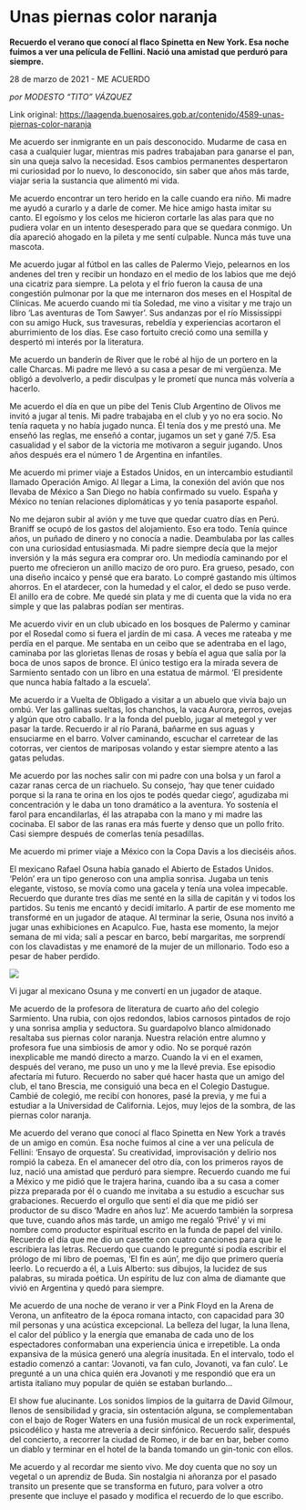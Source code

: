 # Unas piernas color naranja

**Recuerdo el verano que conocí al flaco Spinetta en New York. Esa noche fuimos a ver una película de Fellini. Nació una amistad que perduró para siempre.**

28 de marzo de 2021 - ME ACUERDO

_por MODESTO “TITO” VÁZQUEZ_

Link original: https://laagenda.buenosaires.gob.ar/contenido/4589-unas-piernas-color-naranja



Me acuerdo ser inmigrante en un país desconocido. Mudarme de casa en casa a cualquier lugar, mientras mis padres trabajaban para ganarse el pan, sin una queja salvo la necesidad. Esos cambios permanentes despertaron mi curiosidad por lo nuevo, lo desconocido, sin saber que años más tarde, viajar seria la sustancia que alimentó mi vida.




Me acuerdo encontrar un tero herido en la calle cuando era niño. Mi madre me ayudó a curarlo y a darle de comer. Me hice amigo hasta imitar su canto. El egoísmo y los celos me hicieron cortarle las alas para que no pudiera volar en un intento desesperado para que se quedara conmigo. Un día apareció ahogado en la pileta y me sentí culpable. Nunca más tuve una mascota.




Me acuerdo jugar al fútbol en las calles de Palermo Viejo, pelearnos en los andenes del tren y recibir un hondazo en el medio de los labios que me dejó una cicatriz para siempre. La pelota y el frío fueron la causa de una congestión pulmonar por la que me internaron dos meses en el Hospital de Clínicas. Me acuerdo cuando mi tía Soledad, me vino a visitar y me trajo un libro ‘Las aventuras de Tom Sawyer’. Sus andanzas por el río Mississippi con su amigo Huck, sus travesuras, rebeldía y experiencias acortaron el aburrimiento de los días. Ese caso fortuito creció como una semilla y despertó mi interés por la literatura.




Me acuerdo un banderín de River que le robé al hijo de un portero en la calle Charcas. Mi padre me llevó a su casa a pesar de mi vergüenza. Me obligó a devolverlo, a pedir disculpas y le prometí que nunca más volvería a hacerlo.




Me acuerdo el día en que un pibe del Tenis Club Argentino de Olivos me invitó a jugar al tenis. Mi padre trabajaba en el club y yo no era socio. No tenía raqueta y no había jugado nunca. Él tenía dos y me prestó una. Me enseñó las reglas, me enseñó a contar, jugamos un set y gané 7/5. Esa casualidad y el sabor de la victoria me motivaron a seguir jugando. Unos años después era el número 1 de Argentina en infantiles.




Me acuerdo mi primer viaje a Estados Unidos, en un intercambio estudiantil llamado Operación Amigo. Al llegar a Lima, la conexión del avión que nos llevaba de México a San Diego no había confirmado su vuelo. España y México no tenían relaciones diplomáticas y yo tenía pasaporte español.




No me dejaron subir al avión y me tuve que quedar cuatro días en Perú. Braniff se ocupó de los gastos del alojamiento. Eso era todo. Tenía quince años, un puñado de dinero y no conocía a nadie. Deambulaba por las calles con una curiosidad entusiasmada. Mi padre siempre decía que la mejor inversión y la más segura era comprar oro. Un mediodía caminando por el puerto me ofrecieron un anillo macizo de oro puro. Era grueso, pesado, con una diseño incaico y pensé que era barato. Lo compré gastando mis últimos ahorros. En el atardecer, con la humedad y el calor, el dedo se puso verde. El anillo era de cobre. Me quedé sin plata y me di cuenta que la vida no era simple y que las palabras podían ser mentiras.




Me acuerdo vivir en un club ubicado en los bosques de Palermo y caminar por el Rosedal como si fuera el jardín de mi casa. A veces me rateaba y me perdía en el parque. Me sentaba en un ceibo que se adentraba en el lago, caminaba por las glorietas llenas de rosas y bebía el agua que salía por la boca de unos sapos de bronce. El único testigo era la mirada severa de Sarmiento sentado con un libro en una estatua de mármol. ‘El presidente que nunca había faltado a la escuela’.




Me acuerdo ir a Vuelta de Obligado a visitar a un abuelo que vivía bajo un ombú. Ver las gallinas sueltas, los chanchos, la vaca Aurora, perros, ovejas y algún que otro caballo. Ir a la fonda del pueblo, jugar al metegol y ver pasar la tarde. Recuerdo ir al río Paraná, bañarme en sus aguas y ensuciarme en el barro. Volver caminando, escuchar el carretear de las cotorras, ver cientos de mariposas volando y estar siempre atento a las gatas peludas.




Me acuerdo por las noches salir con mi padre con una bolsa y un farol a cazar ranas cerca de un riachuelo. Su consejo, ‘hay que tener cuidado porque si la rana te orina en los ojos te podés quedar ciego’, agudizaba mi concentración y le daba un tono dramático a la aventura. Yo sostenía el farol para encandilarlas, él las atrapaba con la mano y mi madre las cocinaba. El sabor de las ranas era más fuerte y denso que un pollo frito. Casi siempre después de comerlas tenía pesadillas.




Me acuerdo mi primer viaje a México con la Copa Davis a los dieciséis años.




El mexicano Rafael Osuna había ganado el Abierto de Estados Unidos. ‘Pelón’ era un tipo generoso con una amplia sonrisa. Jugaba un tenis elegante, vistoso, se movía como una gacela y tenía una volea impecable. Recuerdo que durante tres días me senté en la silla de capitán y vi todos los partidos. Su tenis me encantó y decidí imitarlo. A partir de ese momento me transformé en un jugador de ataque. Al terminar la serie, Osuna nos invitó a jugar unas exhibiciones en Acapulco. Fue, hasta ese momento, la mejor semana de mi vida; salí a pescar en barco, bebí margaritas, me sorprendí con los clavadistas y me enamoré de la mujer de un millonario. Todo eso a pesar de haber perdido.




![](https://cdn.flowlikemusic.com/files/images/43747/788656f9-a18e-4f78-ae02-3666151757fc.jpg)




Vi jugar al mexicano Osuna y me convertí en un jugador de ataque.




Me acuerdo de la profesora de literatura de cuarto año del colegio Sarmiento. Una rubia, con ojos redondos, labios carnosos pintados de rojo y una sonrisa amplia y seductora. Su guardapolvo blanco almidonado resaltaba sus piernas color naranja. Nuestra relación entre alumno y profesora fue una simbiosis de amor y odio. No se porqué razón inexplicable me mandó directo a marzo. Cuando la vi en el examen, después del verano, me puso un uno y me la llevé previa. Ese episodio afectaría mi futuro. Recuerdo no saber qué hacer hasta que un amigo del club, el tano Brescia, me consiguió una beca en el Colegio Dastugue. Cambié de colegió, me recibí con honores, pasé la previa, y me fui a estudiar a la Universidad de California. Lejos, muy lejos de la sombra, de las piernas color naranja.




Me acuerdo del verano que conocí al flaco Spinetta en New York a través de un amigo en común. Esa noche fuimos al cine a ver una película de Fellini: ‘Ensayo de orquesta’. Su creatividad, improvisación y delirio nos rompió la cabeza. En el amanecer del otro día, con los primeros rayos de luz, nació una amistad que perduró para siempre. Recuerdo cuando me fui a México y me pidió que le trajera harina, cuando iba a su casa a comer pizza preparada por él o cuando me invitaba a su estudio a escuchar sus grabaciones. Recuerdo el orgullo que sentí el día que me pidió ser productor de su disco ‘Madre en años luz’. Me acuerdo también la sorpresa que tuve, cuando años más tarde, un amigo me regaló ‘Privé’ y vi mi nombre como productor espiritual escrito en la funda de papel del vinilo. Recuerdo el día que me dio un casette con cuatro canciones para que le escribiera las letras. Recuerdo que cuando le pregunté si podía escribir el prólogo de mi libro de poemas, ‘El fin es aún’, me dijo que primero quería leerlo. Lo recuerdo a él, a Luis Alberto: sus dibujos, la lucidez de sus palabras, su mirada poética. Un espíritu de luz con alma de diamante que vivió en Argentina y quedó para siempre.




Me acuerdo de una noche de verano ir ver a Pink Floyd en la Arena de Verona, un anfiteatro de la época romana intacto, con capacidad para 30 mil personas y una acústica excepcional. La belleza del lugar, la luna llena, el calor del público y la energía que emanaba de cada uno de los espectadores conformaban una experiencia única e irrepetible. La onda expansiva de la música generó una alegría inusitada. En el intervalo, todo el estadio comenzó a cantar: ‘Jovanoti, va fan culo, Jovanoti, va fan culo’. Le pregunté a un una chica quién era Jovanoti y me respondió que era un artista italiano muy popular de quién se estaban burlando…




El show fue alucinante. Los sonidos limpios de la guitarra de David Gilmour, llenos de sensibilidad y gracia, sin ostentación alguna, se complementaban con el bajo de Roger Waters en una fusión musical de un rock experimental, psicodélico y hasta me atrevería a decir sinfónico. Recuerdo salir, después del concierto, a recorrer la ciudad de Romeo, ir de bar en bar, beber como un diablo y terminar en el hotel de la banda tomando un gin-tonic con ellos.




Me acuerdo y al recordar me siento vivo. Me doy cuenta que no soy un vegetal o un aprendiz de Buda. Sin nostalgia ni añoranza por el pasado transito un presente que se transforma en futuro, para volver a otro presente que incluye el pasado y modifica el recuerdo de lo que escribo.



